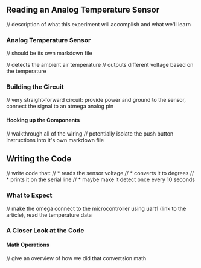 ## Reading an Analog Temperature Sensor

// description of what this experiment will accomplish and what we'll learn

### Analog Temperature Sensor
// should be its own markdown file

// detects the ambient air temperature
// outputs different voltage based on the temperature

### Building the Circuit

// very straight-forward circuit: provide power and ground to the sensor, connect the signal to an atmega analog pin

#### Hooking up the Components

// walkthrough all of the wiring
// potentially isolate the push button instructions into it's own markdown file


## Writing the Code

// write code that:
//  * reads the sensor voltage
//  * converts it to degrees
//  * prints it on the serial line
//    * maybe make it detect once every 10 seconds

### What to Expect

// make the omega connect to the microcontroller using uart1 (link to the article), read the temperature data


### A Closer Look at the Code

#### Math Operations

// give an overview of how we did that convertsion math
